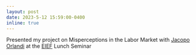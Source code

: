 ```yaml
---
layout: post
date: 2023-5-12 15:59:00-0400
inline: true
---
```


Presented my project on Misperceptions in the Labor Market with [Jacopo Orlandi](https://www.redphd.it/students/24-179/orlandi) at the [EIEF](https://www.eief.it/eief/index.php/it/) Lunch Seminar
